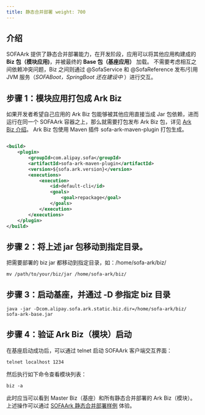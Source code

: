 ```yaml
---
title: 静态合并部署 weight: 700
---
```


## 介绍

SOFAArk 提供了静态合并部署能力，在开发阶段，应用可以将其他应用构建成的 **Biz 包（模块应用)**，并被最终的 **Base 包（基座应用）** 加载。
不需要考虑相互之间依赖冲突问题，Biz 之间则通过 @SofaService 和 @SofaReference 发布/引用 JVM 服务（_SOFABoot，SpringBoot 还在建设中_
）进行交互。

## 步骤 1：模块应用打包成 Ark Biz

如果开发者希望自己应用的 Ark Biz 包能够被其他应用直接当成 Jar 包依赖，进而运行在同一个 SOFAArk 容器之上，那么就需要打包发布 Ark Biz
包，详见 [Ark Biz 介绍](https://www.sofastack.tech/projects/sofa-boot/sofa-ark-ark-biz/)。 Ark Biz 包使用
Maven 插件 sofa-ark-maven-plugin 打包生成。

```xml

<build>
    <plugin>
        <groupId>com.alipay.sofa</groupId>
        <artifactId>sofa-ark-maven-plugin</artifactId>
        <version>${sofa.ark.version}</version>
        <executions>
            <execution>
                <id>default-cli</id>
                <goals>
                    <goal>repackage</goal>
                </goals>
            </execution>
        </executions>
    </plugin>
</build>
```

## 步骤 2：将上述 jar 包移动到指定目录。

把需要部署的 biz jar 都移动到指定目录，如：/home/sofa-ark/biz/

```shell
mv /path/to/your/biz/jar /home/sofa-ark/biz/
```

## 步骤 3：启动基座，并通过 -D 参指定 biz 目录

```shell
java -jar -Dcom.alipay.sofa.ark.static.biz.dir=/home/sofa-ark/biz/ sofa-ark-base.jar
```

## 步骤 4：验证 Ark Biz（模块）启动

在基座启动成功后，可以通过 telnet 启动 SOFAArk 客户端交互界面：

```shell
telnet localhost 1234
```

然后执行如下命令查看模块列表：

```shell
biz -a
```

此时应当可以看到 Master Biz（基座）和所有静态合并部署的 Ark Biz（模块）。<br/>
上述操作可以通过 [SOFAArk 静态合并部署样例](https://github.com/sofastack/sofa-serverless/blob/master/samples/springboot-samples/web/tomcat/README.md#%E5%AE%9E%E9%AA%8C%E5%86%85%E5%AE%B9(%E9%9D%99%E6%80%81%E5%90%88%E5%B9%B6%E9%83%A8%E7%BD%B2))
体验。<br/>

<br/>
<br/>
